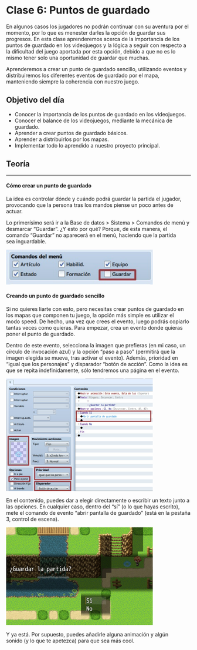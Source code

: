 # Clase 6: Puntos de guardado

En algunos casos los jugadores no podrán continuar con su aventura por el momento, por lo que es menester darles la opción de guardar sus progresos. En esta clase aprenderemos acerca de la importancia de los puntos de guardado en los videojuegos y la lógica a seguir con respecto a la dificultad del juego aportada por esta opción, debido a que no es lo mismo tener solo una oportunidad de guardar que muchas.

Aprenderemos a crear un punto de guardado sencillo, utilizando eventos y distribuiremos los diferentes eventos de guardado por el mapa, manteniendo siempre la coherencia con nuestro juego.

## Objetivo del día

- Conocer la importancia de los puntos de guardado en los videojuegos.
- Conocer el balance de los videojuegos, mediante la mecánica de guardado.
- Aprender a crear puntos de guardado básicos.
- Aprender a distribuirlos por los mapas.
- Implementar todo lo aprendido a nuestro proyecto principal.

## Teoría
---
#### Cómo crear un punto de guardado

La idea es controlar dónde y cuándo podrá guardar la partida el jugador, provocando que la persona tras los mandos piense un poco antes de actuar.

Lo primerísimo será ir a la Base de datos > Sistema > Comandos de menú y desmarcar “Guardar”. ¿Y esto por qué? Porque, de esta manera, el comando “Guardar” no aparecerá en el menú, haciendo que la partida sea inguardable.

<img src="../../img/guardado1.jpg" width="400px">

#### Creando un punto de guardado sencillo

Si no quieres liarte con esto, pero necesitas crear puntos de guardado en los mapas que componen tu juego, la opción más simple es utilizar el modo speed. De hecho, una vez que crees el evento, luego podrás copiarlo tantas veces como quieras. Para empezar, crea un evento donde quieras poner el punto de guardado.

Dentro de este evento, selecciona la imagen que prefieras (en mi caso, un círculo de invocación azul) y la opción “paso a paso” (permitirá que la imagen elegida se mueva, tras activar el evento). Además, prioridad en “igual que los personajes” y disparador “botón de acción”. Como la idea es que se repita indefinidamente, sólo tendremos una página en el evento.

<img src="../../img/guardado2.jpg" width="400px">

En el contenido, puedes dar a elegir directamente o escribir un texto junto a las opciones. En cualquier caso, dentro del “sí” (o lo que hayas escrito), mete el comando de evento “abrir pantalla de guardado” (está en la pestaña 3, control de escena).

<img src="../../img/guardado3.jpg" width="400px">

Y ya está. Por supuesto, puedes añadirle alguna animación y algún sonido (y lo que te apetezca) para que sea más cool.
